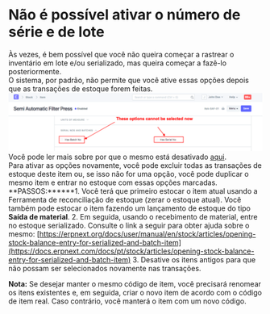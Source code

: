 # Não é possível ativar o número de série e de lote



Às vezes, é bem possível que você não queira começar a rastrear o inventário em lote e/ou serializado, mas queira começar a fazê-lo posteriormente.   
O sistema, por padrão, não permite que você ative essas opções depois que as transações de estoque forem feitas.![](/files/a0VHlSB.png)Você pode ler mais sobre por que o mesmo está desativado [aqui](https://erpnext.com/docs/user/manual/en/stock/articles/maintain-stock-field-frozen-in-item-master.html).  
Para ativar as opções novamente, você pode excluir todas as transações de estoque deste item ou, se isso não for uma opção, você pode duplicar o mesmo item e entrar no estoque com essas opções marcadas.  
**PASSOS:****﻿**1. Você terá que primeiro estocar o item atual usando a Ferramenta de reconciliação de estoque (zerar o estoque atual). Você também pode estocar o item fazendo um lançamento de estoque do tipo **Saída de material**.
2. Em seguida, usando o recebimento de material, entre no estoque serializado. Consulte o link a seguir para obter ajuda sobre o mesmo: [https://erpnext.org/docs/user/manual/en/stock/articles/opening-stock-balance-entry-for-serialized-and-batch-item](https://docs.erpnext.com/docs/pt/stock/articles/opening-stock-balance-entry-for-serialized-and-batch-item)
3. Desative os itens antigos para que não possam ser selecionados novamente nas transações.

  
**Nota:** Se desejar manter o mesmo código de item, você precisará renomear os itens existentes e, em seguida, criar o novo item de acordo com o código de item real. Caso contrário, você manterá o item com um novo código.

